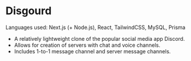 # Disgourd
Languages used: Next.js (+ Node.js), React, TailwindCSS, MySQL, Prisma
- A relatively lightweight clone of the popular social media app Discord.
- Allows for creation of servers with chat and voice channels.
- Includes 1-to-1 message channel and server message channels. 
